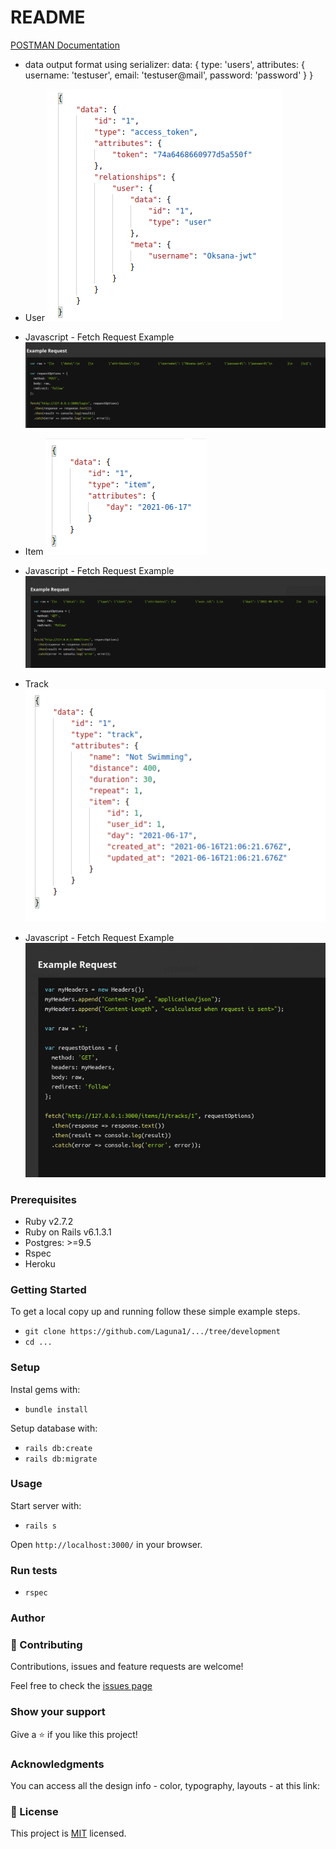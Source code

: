 # README

[POSTMAN Documentation](https://documenter.getpostman.com/view/13821409/TzeWH8aG)

- data output format using serializer: 
 data: {
  type: 'users',
  attributes: {
    username: 'testuser',
    email: 'testuser@mail',
    password: 'password'
  }
}

- User ![login-user](./assets/user-login-responce.png)
- Javascript - Fetch  Request Example ![login-user](./assets/JS-fetch-user-login.png)

- Item ![get-item](./assets/get-item-responce.png)
- Javascript - Fetch  Request Example ![get-item](./assets/JS-fetch-get-item.png)

- Track ![login-user](./assets/get-track-responce.png)
- Javascript - Fetch  Request Example ![get-track](./assets/JS-fetch-get-track.png)

### Prerequisites

- Ruby v2.7.2
- Ruby on Rails v6.1.3.1
- Postgres: >=9.5
- Rspec
- Heroku

### Getting Started

To get a local copy up and running follow these simple example steps.
- `git clone https://github.com/Laguna1/.../tree/development`
- `cd ...`

### Setup

Instal gems with:

- `bundle install`

Setup database with:
 - `rails db:create`
 - `rails db:migrate`

### Usage

Start server with:

- `rails s`

Open `http://localhost:3000/` in your browser.

### Run tests

- `rspec`




### Author

<!-- 👤 **Oksana Petrova**

- GitHub: [@github/Laguna1](https://github.com/Laguna1)
- Linkedin: [linkedin/OksanaPetrova](https://www.linkedin.com/in/oksana-petrova/)
- Twitter: [@OksanaP48303303](https://twitter.com/OksanaP48303303) -->

### 🤝 Contributing

Contributions, issues and feature requests are welcome!

Feel free to check the [issues page](https://github.com/Laguna1/.../issues)

### Show your support

Give a ⭐️ if you like this project!

### Acknowledgments

You can access all the design info - color, typography, layouts - at this link:

### 📝 License
This project is [MIT](https://github.com/Laguna1/ror-api-jwt/LICENSE) licensed.
